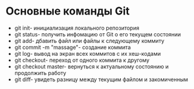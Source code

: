 # Основные команды Git #

* git init- инициализация локального репозитория
* git status- получить инфомацию от Git о его текущем состоянии
* git add- дбавить файл или файлы к следующему коммиту 
* git commit -m "massage"- создание коммита
* git log- вывод на экран всех коммитов с их хеш-кодами
* git checkout- переход от одного коммита к другому
* git checkout master- вернуться к актуальному состоянию и продолжить работу
* git diff- увидеть разницу между текущим файлом и закомиченным 